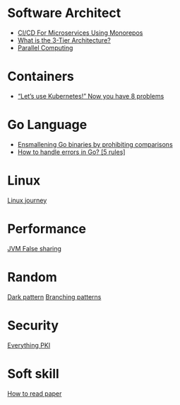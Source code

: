 # Software Architect
- [CI/CD For Microservices Using Monorepos](http://blog.shippable.com/ci/cd-of-microservices-using-mono-repos)
- [What is the 3-Tier Architecture?](http://www.tonymarston.net/php-mysql/3-tier-architecture.html#mvc-and-3-tier-are-not-the-same)
- [Parallel Computing](https://computing.llnl.gov/tutorials/parallel_comp/)

# Containers
- [“Let’s use Kubernetes!” Now you have 8 problems](https://pythonspeed.com/articles/dont-need-kubernetes)

# Go Language
- [Ensmallening Go binaries by prohibiting comparisons](https://dave.cheney.net/2020/05/09/ensmallening-go-binaries-by-prohibiting-comparisons)
- [How to handle errors in Go?
[5 rules]](https://web3.coach/golang-how-to-handle-errors-five-rules)

# Linux
[Linux journey](https://linuxjourney.com/)

# Performance
[JVM False sharing](https://dzone.com/articles/what-false-sharing-is-and-how-jvm-prevents-it)

# Random
[Dark pattern](https://queue.acm.org/detail.cfm?id=3400901)
[Branching patterns](https://martinfowler.com/articles/branching-patterns.html)

# Security
[Everything PKI](https://smallstep.com/blog/everything-pki/)

# Soft skill
[How to read paper](https://web.stanford.edu/class/ee384m/Handouts/HowtoReadPaper.pdf)
